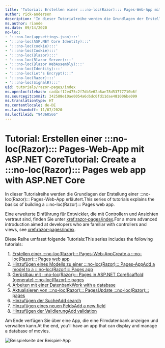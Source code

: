 ```yaml
---
title: 'Tutorial: Erstellen einer :::no-loc(Razor)::: Pages-Web-App mit ASP.NET Core'
author: rick-anderson
description: 'In dieser Tutorialreihe werden die Grundlagen der Erstellung einer :::no-loc(Razor)::: Pages-Web-App erläutert.'
ms.author: riande
ms.date: 09/14/2020
no-loc:
- ':::no-loc(appsettings.json):::'
- ':::no-loc(ASP.NET Core Identity):::'
- ':::no-loc(cookie):::'
- ':::no-loc(Cookie):::'
- ':::no-loc(Blazor):::'
- ':::no-loc(Blazor Server):::'
- ':::no-loc(Blazor WebAssembly):::'
- ':::no-loc(Identity):::'
- ":::no-loc(Let's Encrypt):::"
- ':::no-loc(Razor):::'
- ':::no-loc(SignalR):::'
uid: tutorials/razor-pages/index
ms.openlocfilehash: cad4cf12e475c2f7db3e62a6ae78d53777710b6f
ms.sourcegitcommit: 342588e10ae0054a6d6dc0fd11dae481006be099
ms.translationtype: HT
ms.contentlocale: de-DE
ms.lasthandoff: 11/07/2020
ms.locfileid: "94360566"
---
```

# <a name="tutorial-create-a-no-locrazor-pages-web-app-with-aspnet-core"></a><span data-ttu-id="f6eae-103">Tutorial: Erstellen einer :::no-loc(Razor)::: Pages-Web-App mit ASP.NET Core</span><span class="sxs-lookup"><span data-stu-id="f6eae-103">Tutorial: Create a :::no-loc(Razor)::: Pages web app with ASP.NET Core</span></span>

<span data-ttu-id="f6eae-104">In dieser Tutorialreihe werden die Grundlagen der Erstellung einer :::no-loc(Razor)::: Pages-Web-App erläutert.</span><span class="sxs-lookup"><span data-stu-id="f6eae-104">This series of tutorials explains the basics of building a :::no-loc(Razor)::: Pages web app.</span></span> 

<span data-ttu-id="f6eae-105">Eine erweiterte Einführung für Entwickler, die mit Controllern und Ansichten vertraut sind, finden Sie unter <xref:razor-pages/index>.</span><span class="sxs-lookup"><span data-stu-id="f6eae-105">For a more advanced introduction aimed at developers who are familiar with controllers and views, see <xref:razor-pages/index>.</span></span>

<span data-ttu-id="f6eae-106">Diese Reihe umfasst folgende Tutorials:</span><span class="sxs-lookup"><span data-stu-id="f6eae-106">This series includes the following tutorials:</span></span>

1. [<span data-ttu-id="f6eae-107">Erstellen einer :::no-loc(Razor)::: Pages-Web-App</span><span class="sxs-lookup"><span data-stu-id="f6eae-107">Create a :::no-loc(Razor)::: Pages web app</span></span>](xref:tutorials/razor-pages/razor-pages-start)
1. [<span data-ttu-id="f6eae-108">Hinzufügen eines Modells zu einer :::no-loc(Razor)::: Pages-App</span><span class="sxs-lookup"><span data-stu-id="f6eae-108">Add a model to a :::no-loc(Razor)::: Pages app</span></span>](xref:tutorials/razor-pages/model)
1. [<span data-ttu-id="f6eae-109">Gerüstbau mit :::no-loc(Razor)::: Pages in ASP.NET Core</span><span class="sxs-lookup"><span data-stu-id="f6eae-109">Scaffold (generate) :::no-loc(Razor)::: pages</span></span>](xref:tutorials/razor-pages/page)
1. [<span data-ttu-id="f6eae-110">Arbeiten mit einer Datenbank</span><span class="sxs-lookup"><span data-stu-id="f6eae-110">Work with a database</span></span>](xref:tutorials/razor-pages/sql)
1. [<span data-ttu-id="f6eae-111">Aktualisieren von :::no-loc(Razor)::: Pages</span><span class="sxs-lookup"><span data-stu-id="f6eae-111">Update :::no-loc(Razor)::: pages</span></span>](xref:tutorials/razor-pages/da1)
1. [<span data-ttu-id="f6eae-112">Hinzufügen der Suche</span><span class="sxs-lookup"><span data-stu-id="f6eae-112">Add search</span></span>](xref:tutorials/razor-pages/search)
1. [<span data-ttu-id="f6eae-113">Hinzufügen eines neuen Felds</span><span class="sxs-lookup"><span data-stu-id="f6eae-113">Add a new field</span></span>](xref:tutorials/razor-pages/new-field)
1. [<span data-ttu-id="f6eae-114">Hinzufügen der Validierung</span><span class="sxs-lookup"><span data-stu-id="f6eae-114">Add validation</span></span>](xref:tutorials/razor-pages/validation)

<span data-ttu-id="f6eae-115">Am Ende verfügen Sie über eine App, die eine Filmdatenbank anzeigen und verwalten kann.</span><span class="sxs-lookup"><span data-stu-id="f6eae-115">At the end, you'll have an app that can display and manage a database of movies.</span></span>

![Beispielseite der Beispiel-App](index/_static/sample-page.png)
